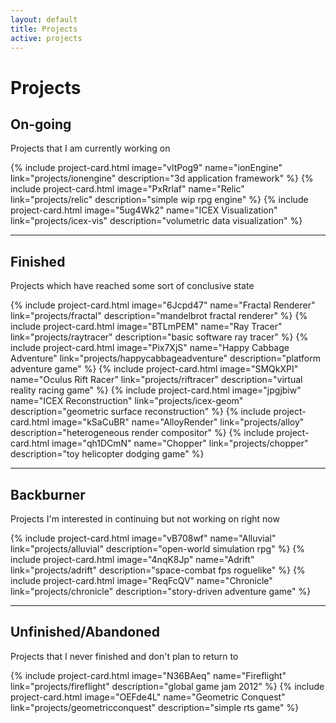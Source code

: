 ```yaml
---
layout: default
title: Projects
active: projects
---
```



# Projects

## On-going

Projects that I am currently working on

<div class="row">
{% include project-card.html    image="vltPog9"    name="ionEngine"                   link="projects/ionengine"                 description="3d application framework" %}
{% include project-card.html    image="PxRrlaf"    name="Relic"                       link="projects/relic"                     description="simple wip rpg engine" %}
{% include project-card.html    image="5ug4Wk2"    name="ICEX Visualization"          link="projects/icex-vis"                  description="volumetric data visualization" %}
</div>

---

## Finished

Projects which have reached some sort of conclusive state

<div class="row">
{% include project-card.html    image="6Jcpd47"    name="Fractal Renderer"            link="projects/fractal"                   description="mandelbrot fractal renderer" %}
{% include project-card.html    image="BTLmPEM"    name="Ray Tracer"                  link="projects/raytracer"                 description="basic software ray tracer" %}
{% include project-card.html    image="Pix7XjS"    name="Happy Cabbage Adventure"     link="projects/happycabbageadventure"     description="platform adventure game" %}
{% include project-card.html    image="SMQkXPI"    name="Oculus Rift Racer"           link="projects/riftracer"                 description="virtual reality racing game" %}
{% include project-card.html    image="jpgjbiw"    name="ICEX Reconstruction"         link="projects/icex-geom"                 description="geometric surface reconstruction" %}
{% include project-card.html    image="kSaCuBR"    name="AlloyRender"                 link="projects/alloy"                     description="heterogeneous render compositor" %}
{% include project-card.html    image="qh1DCmN"    name="Chopper"                     link="projects/chopper"                   description="toy helicopter dodging game" %}
</div>

---

## Backburner

Projects I'm interested in continuing but not working on right now

<div class="row">
{% include project-card.html    image="vB708wf"    name="Alluvial"                    link="projects/alluvial"                  description="open-world simulation rpg" %}
{% include project-card.html    image="4nqK8Jp"    name="Adrift"                      link="projects/adrift"                    description="space-combat fps roguelike" %}
{% include project-card.html    image="ReqFcQV"    name="Chronicle"                   link="projects/chronicle"                 description="story-driven adventure game" %}
</div>

---

## Unfinished/Abandoned

Projects that I never finished and don't plan to return to

<div class="row">
{% include project-card.html    image="N36BAeq"    name="Fireflight"                  link="projects/fireflight"                description="global game jam 2012" %}
{% include project-card.html    image="OEFde4L"    name="Geometric Conquest"          link="projects/geometricconquest"         description="simple rts game" %}
</div>
